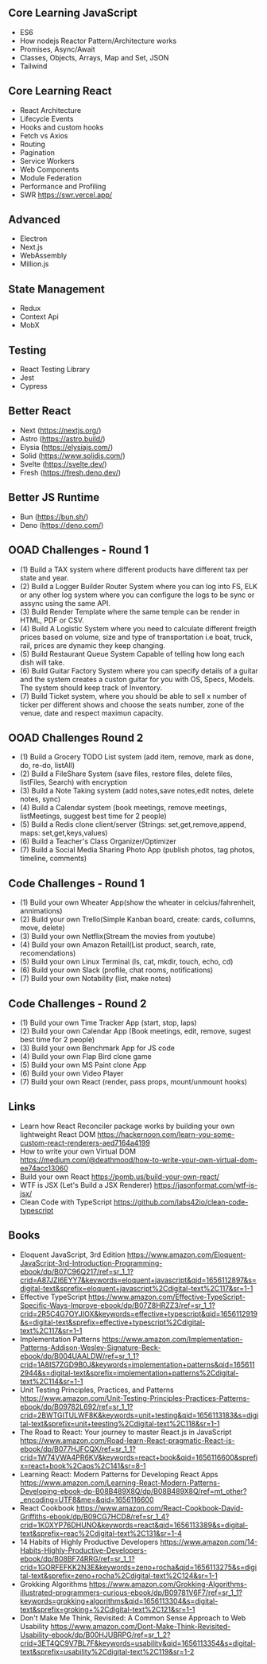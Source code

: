 ## Core Learning JavaScript

* ES6
* How nodejs Reactor Pattern/Architecture works
* Promises, Async/Await
* Classes, Objects, Arrays, Map and Set, JSON
* Tailwind

## Core Learning React

* React Architecture
* Lifecycle Events
* Hooks and custom hooks
* Fetch vs Axios
* Routing
* Pagination
* Service Workers
* Web Components
* Module Federation
* Performance and Profiling
* SWR https://swr.vercel.app/

## Advanced

* Electron
* Next.js
* WebAssembly
* Million.js

## State Management

* Redux
* Context Api
* MobX

## Testing

* React Testing Library
* Jest
* Cypress

## Better React

* Next (<https://nextjs.org/>)
* Astro (<https://astro.build/>)
* Elysia (<https://elysiajs.com/>)
* Solid (<https://www.solidjs.com/>)
* Svelte (<https://svelte.dev/>)
* Fresh (<https://fresh.deno.dev/>)

## Better JS Runtime

* Bun (<https://bun.sh/>)
* Deno (<https://deno.com/>)

## OOAD Challenges - Round 1

* (1) Build a TAX system where different products have different tax per state and year.
* (2) Build a Logger Builder Router System where you can log into FS, ELK or any other log system where you can configure the logs to be sync or assync using the same API.
* (3) Build Render Template where the same temple can be render in HTML, PDF or CSV.
* (4) Build A Logistic System where you need to calculate different freigth prices based on volume, size and type of transportation i.e boat, truck, rail, prices are dynamic they keep changing.
* (5) Build Restaurant Queue System Capable of telling how long each dish will take.
* (6) Build Guitar Factory System where you can specify details of a guitar and the system creates a 
custon guitar for you with OS, Specs, Models. The system should keep track of Inventory.
* (7) Build Ticket system, where you should be able to sell x number of ticker per different shows and
choose the seats number, zone of the venue, date and respect maximun capacity.

## OOAD Challenges Round 2

* (1) Build a Grocery TODO List system (add item, remove, mark as done, do, re-do, listAll)
* (2) Build a FileShare System  (save files, restore files, delete files, listFiles, Search) with encryption
* (3) Build a Note Taking system (add notes,save notes,edit notes, delete notes, sync)
* (4) Build a Calendar system (book meetings, remove meetings, listMeetings, suggest best time for 2 people)
* (5) Build a Redis clone client/server (Strings: set,get,remove,append, maps: set,get,keys,values)
* (6) Build a Teacher's Class Organizer/Optimizer
* (7) Build a Social Media Sharing Photo App (publish photos, tag photos, timeline, comments)

## Code Challenges - Round 1

* (1) Build your own Wheater App(show the wheater in celcius/fahrenheit, annimations)
* (2) Build your own Trello(Simple Kanban board, create: cards, collumns, move, delete)
* (3) Build your own Netflix(Stream the movies from youtube)
* (4) Build your own Amazon Retail(List product, search, rate, recomendations)
* (5) Build your own Linux Terminal (ls, cat, mkdir, touch, echo, cd)
* (6) Build your own Slack (profile, chat rooms, notifications)
* (7) Build your own Notability (list, make notes)

## Code Challenges - Round 2

* (1) Build your own Time Tracker App (start, stop, laps)
* (2) Build your own Calendar App (Book meetings, edit, remove, sugest best time for 2 people)
* (3) Build your own Benchmark App for JS code
* (4) Build your own Flap Bird clone game
* (5) Build your own MS Paint clone App
* (6) Build your own Video Player
* (7) Build your own React (render, pass props, mount/unmount hooks)

## Links

* Learn how React Reconciler package works by building your own lightweight React DOM
https://hackernoon.com/learn-you-some-custom-react-renderers-aed7164a4199
* How to write your own Virtual DOM
https://medium.com/@deathmood/how-to-write-your-own-virtual-dom-ee74acc13060
* Build your own React
https://pomb.us/build-your-own-react/
* WTF is JSX (Let's Build a JSX Renderer)
https://jasonformat.com/wtf-is-jsx/
* Clean Code with TypeScript
https://github.com/labs42io/clean-code-typescript


## Books

* Eloquent JavaScript, 3rd Edition
https://www.amazon.com/Eloquent-JavaScript-3rd-Introduction-Programming-ebook/dp/B07C96Q217/ref=sr_1_1?crid=A87JZI6EYY7&keywords=eloquent+javascript&qid=1656112897&s=digital-text&sprefix=eloquent+javascript%2Cdigital-text%2C117&sr=1-1
* Effective TypeScript
https://www.amazon.com/Effective-TypeScript-Specific-Ways-Improve-ebook/dp/B07Z8HRZZ3/ref=sr_1_1?crid=2R5C4G7OYJIOX&keywords=effective+typescript&qid=1656112919&s=digital-text&sprefix=effective+typescript%2Cdigital-text%2C117&sr=1-1
* Implementation Patterns
https://www.amazon.com/Implementation-Patterns-Addison-Wesley-Signature-Beck-ebook/dp/B004UAALDW/ref=sr_1_1?crid=1A8IS7ZGD9B0J&keywords=implementation+patterns&qid=1656112944&s=digital-text&sprefix=implementation+patterns%2Cdigital-text%2C114&sr=1-1
* Unit Testing Principles, Practices, and Patterns
https://www.amazon.com/Unit-Testing-Principles-Practices-Patterns-ebook/dp/B09782L692/ref=sr_1_1?crid=2BWTGITULWF8K&keywords=unit+testing&qid=1656113183&s=digital-text&sprefix=unit+teesting%2Cdigital-text%2C118&sr=1-1
* The Road to React: Your journey to master React.js in JavaScript 
https://www.amazon.com/Road-learn-React-pragmatic-React-js-ebook/dp/B077HJFCQX/ref=sr_1_1?crid=1W74VWA4PR6KV&keywords=react+book&qid=1656116600&sprefix=react+book%2Caps%2C141&sr=8-1
* Learning React: Modern Patterns for Developing React Apps
https://www.amazon.com/Learning-React-Modern-Patterns-Developing-ebook-dp-B08B489X8Q/dp/B08B489X8Q/ref=mt_other?_encoding=UTF8&me=&qid=1656116600
* React Cookbook
https://www.amazon.com/React-Cookbook-David-Griffiths-ebook/dp/B09CG7HCD8/ref=sr_1_4?crid=1K0XYP76DHUNO&keywords=react&qid=1656113389&s=digital-text&sprefix=reac%2Cdigital-text%2C131&sr=1-4
* 14 Habits of Highly Productive Developers
https://www.amazon.com/14-Habits-Highly-Productive-Developers-ebook/dp/B08BF74RRG/ref=sr_1_1?crid=1GORFEFKK2N3E&keywords=zeno+rocha&qid=1656113275&s=digital-text&sprefix=zeno+rocha%2Cdigital-text%2C124&sr=1-1
* Grokking Algorithms
https://www.amazon.com/Grokking-Algorithms-illustrated-programmers-curious-ebook/dp/B09781V6F7/ref=sr_1_1?keywords=grokking+algorithms&qid=1656113304&s=digital-text&sprefix=groking+%2Cdigital-text%2C121&sr=1-1
* Don't Make Me Think, Revisited: A Common Sense Approach to Web Usability
https://www.amazon.com/Dont-Make-Think-Revisited-Usability-ebook/dp/B00HJUBRPG/ref=sr_1_2?crid=3ET4QC9V7BL7F&keywords=usability&qid=1656113354&s=digital-text&sprefix=usability%2Cdigital-text%2C119&sr=1-2
